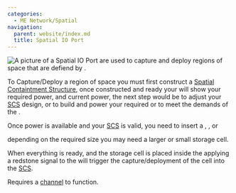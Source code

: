 ```yaml
---
categories:
  - ME Network/Spatial
navigation:
  parent: website/index.md
  title: Spatial IO Port
---
```


![A picture of a Spatial IO
Port](../../../assets/large/spatial_io_port.png)<ItemLink
id="spatial_io_port"/> are used to capture and
deploy regions of space that are defiend by <ItemLink
id="spatial_pylon"/>.

To Capture/Deploy a region of space you must first construct a [Spatial
Containtment Structure](spatial-containment-structure.md), once
constructed and ready your <ItemLink
id="spatial_io_port"/> will show your required
power, and current power, the next step would be to adjust your
[SCS](spatial-containment-structure.md) design, or to build and
power your required <ItemLink id="energy_cell"/>
or <ItemLink id="dense_energy_cell"/> to meet
the demands of the <ItemLink
id="spatial_io_port"/>.

Once power is available and your [SCS](spatial-containment-structure.md) is valid, you need to insert a <ItemLink
id="spatial_storage_cell_2"/>, <ItemLink
id="spatial_storage_cell_16"/>, or

<ItemLink id="spatial_storage_cell_128" />
depending on the required size you may need a larger or small storage cell.

When everything is ready, and the storage cell is placed inside the <ItemLink
id="spatial_io_port"/> applying a redstone
signal to the <ItemLink id="spatial_io_port"/>
will trigger the capture/deployment of the cell into the [SCS](spatial-containment-structure.md).

Requires a [channel](../channels.md) to function.

<RecipeFor id="spatial_io_port" />

